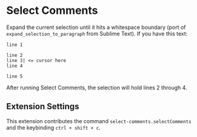 # Select Comments

Expand the current selection until it hits a whitespace boundary (port of `expand_selection_to_paragraph` from Sublime Text). If you have this text:

```
line 1

line 2
line 3| <= cursor here
line 4

line 5
```

After running Select Comments, the selection will hold lines 2 through 4.

## Extension Settings

This extension contributes the command `select-comments.selectComments` and the keybinding `ctrl + shift + c`.

